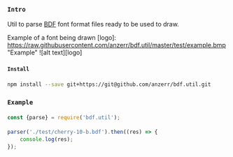 
### `Intro`
Util to parse [BDF](https://en.wikipedia.org/wiki/Glyph_Bitmap_Distribution_Format) font format files ready to be used to draw.

Example of a font being drawn
[logo]: https://raw.githubusercontent.com/anzerr/bdf.util/master/test/example.bmp "Example"
![alt text][logo]

#### `Install`
``` bash
npm install --save git+https://git@github.com/anzerr/bdf.util.git
```

### `Example`
``` javascript
const {parse} = require('bdf.util');

parser('./test/cherry-10-b.bdf').then((res) => {
	console.log(res);
});
```